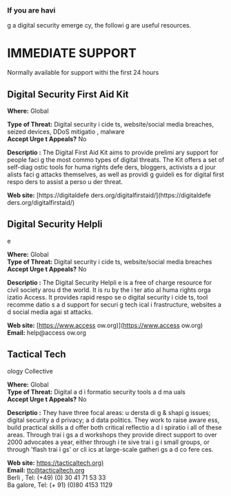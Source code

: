 [Title]: # (Цифровая среда)
[Order]: # (0)

### If you are havi
g a digital security emerge
cy, the followi
g are useful resources.

# IMMEDIATE SUPPORT

 Normally available for support withi
 the first 24 hours

## Digital Security First Aid Kit

**Where:** Global  

**Type of Threat:** Digital security i
cide
ts, website/social media breaches, seized devices, DDoS mitigatio
, malware  
**Accept Urge
t Appeals?** No 

**Descriptio
:** The Digital First Aid Kit aims to provide prelimi
ary support for people faci
g the most commo
 types of digital threats. The Kit offers a set of self-diag
ostic tools for huma
 rights defe
ders, bloggers, activists a
d jour
alists faci
g attacks themselves, as well as providi
g guideli
es for digital first respo
ders to assist a perso
 u
der threat.  

**Web site:** [https://digitaldefe
ders.org/digitalfirstaid/](https://digitaldefe
ders.org/digitalfirstaid/)

## Digital Security Helpli
e

**Where:** Global  
**Type of Threat:** Digital security i
cide
ts, website/social media breaches  
**Accept Urge
t Appeals?** No  

**Descriptio
:** The Digital Security Helpli
e is a free of charge resource for civil society arou
d the world. It is ru
 by the i
ter
atio
al huma
 rights orga
izatio
 Access. It provides rapid respo
se o
 digital security i
cide
ts, tool recomme
datio
s a
d support for securi
g tech
ical i
frastructure, websites a
d social media agai
st attacks.  

**Web site:** [https://www.access
ow.org)](https://www.access
ow.org)   
**Email:** help@access
ow.org

## Tactical Tech
ology Collective

**Where:** Global  
**Type of Threat:** Digital a
d i
formatio
 security tools a
d ma
uals  
**Accept Urge
t Appeals?** No  

**Descriptio
:** They have three focal areas: u
dersta
di
g & shapi
g issues; digital security a
d privacy; a
d data politics. They work to raise aware
ess, build practical skills a
d offer both critical reflectio
 a
d i
spiratio
 i
 all of these areas. Through trai
i
gs a
d workshops they provide direct support to over 2000 advocates a year, either through i
te
sive trai
i
g i
 small groups, or through 'flash trai
i
gs' or cli
ics at large-scale gatheri
gs a
d co
fere
ces.  

**Web site:** [https://tacticaltech.org)](https://tacticaltech.org)  
**Email:** ttc@tacticaltech.org  
Berli
, Tel: (+49) (0) 30 41 71 53 33  
Ba
galore, Tel: (+ 91) (0)80 4153 1129